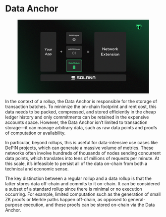 # Data Anchor

<figure><img src="../../../.gitbook/assets/7.png" alt=""><figcaption></figcaption></figure>

In the context of a rollup, the Data Anchor is responsible for the storage of transaction batches. To minimize the on-chain footprint and rent cost, this data needs to be packed, compressed, and stored efficiently in the cheap ledger history and only commitments can be retained in the expensive accounts space. However, the Data Anchor isn’t limited to transaction storage—it can manage arbitrary data, such as raw data points and proofs of computation or availability.

In particular, beyond rollups, this is useful for data-intensive use cases like DePIN projects, which can generate a massive volume of metrics. These networks often involve hundreds of thousands of nodes sending concurrent data points, which translates into tens of millions of requests per minute. At this scale, it’s infeasible to persist all of the data on-chain from both a technical and economic sense.

The key distinction between a regular rollup and a data rollup is that the latter stores data off-chain and commits to it on-chain. It can be considered a subset of a standard rollup since there is minimal or no execution occurring. For example, limited computation such as the generation of small ZK proofs or Merkle paths happen off-chain, as opposed to general-purpose execution, and these proofs can be stored on-chain via the Data Anchor.

